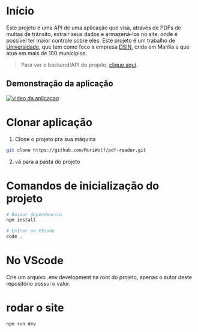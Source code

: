 # Início
Este projeto é uma API de uma aplicação que visa, através de PDFs de multas de trânsito, extrair seus dados e armazená-los no site, onde é possível ter maior controle sobre eles. Este projeto é um trabalho de [Universidade](https://unimar.br/), que tem como foco a empresa [DSIN](https://www.dsin.com.br/), crida em Marília e que atua em mais de 100 munícipios. </br>
> Para ver o backend/API do projeto, [clique aqui](https://github.com/MuriWolf/pdf-reader-api).
## Demonstração da aplicação
[![video da aplicacao](https://img.youtube.com/vi/SntDclpf3NE/0.jpg)](https://www.youtube.com/watch?v=SntDclpf3NE)
# Clonar aplicação
1. Clone o projeto pra sua máquina
```bash
git clone https://github.com/MuriWolf/pdf-reader.git
```
2. vá para a pasta do projeto

# Comandos de inicialização do projeto
```bash
# Baixar dependencias
npm install 

# Entrar no VScode
code . 
```

# No VScode
Crie um arquivo .env.development na root do projeto, apenas o autor deste repositório possui o valor.

# rodar o site
```bash
npm run dev 
```
